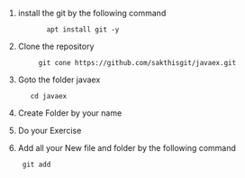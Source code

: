 1) install the git by the following command

              apt install git -y

2) Clone the repository 
    
            git cone https://github.com/sakthisgit/javaex.git

3) Goto the folder javaex
 
          cd javaex

4) Create Folder by your name


5) Do your Exercise

6) Add all your New file and folder by the following command

        git add 
